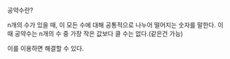 공약수란?

n개의 수가 있을 때, 이 모든 수에 대해 공통적으로 나누어 떨어지는 숫자를 말한다.
이 때 공약수는 n개의 수 중 가장 작은 값보다 클 수는 없다.(같은건 가능)

이를 이용하면 해결할 수 있다.
